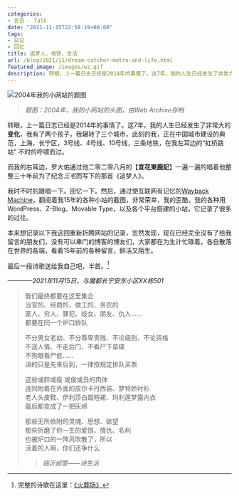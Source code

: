 ```yaml
---
categories:
- 言吾 - Talk
date: "2021-11-15T22:58:19+08:00"
tags:
- 日记
- 回忆
title: 追梦人、地铁、生活
url: /blog/2021/11/dream-catcher-metro-and-life.html
featured_image: /images/wz.gif
description: 转眼，上一篇日志已经是2014年的事情了。这7年，我的人生已经发生了非常大的变化，我有了两个孩子，我辗转了三个城市，此刻的我，正在中国城市建设的典范，上海，长宁区，3号线、4号线、10号线，三条地铁，在我左耳边的“虹桥路站” 不时的呼啸而过。
---
```

![2004年我的小网站的题图](/images/wz.gif)
>  *题图：2004年，我的小网站的头图，由Web Archive存档*
 
转眼，上一篇日志已经是2014年的事情了。这7年，我的人生已经发生了非常大的**变化**，我有了两个孩子，我辗转了三个城市，此刻的我，正在中国城市建设的典范，上海，长宁区，3号线、4号线、10号线，三条地铁，在我左耳边的“虹桥路站” 不时的呼啸而过。

而我的右耳边，罗大佑通过他二零二零八月的【**宜花東鹿記**】一遍一遍的唱着他整整三十年前为了纪念*三毛*而写下的那首《追梦人》。

我时不时的跟唱一下。回忆一下。然后，通过使互联网有记忆的[Wayback Machine](https://web.archive.org/web/)，翻阅着我15年的各种小站的截图，非常荣幸，我的歪酷，我的各种用WordPress、Z-Blog、Movable Type，以及各个平台搭建的小站，它记录了很多的过往。

本来想记录以下我这回重新折腾网站的记录，忽然发现，现在已经完全没有了给我留言的朋友们，没有可以串门的博客的博友们，大家都在为生计忙碌着，各自散落在世界的各端，看着15年前的各种留言，鲜活又陌生。

最后一段诗歌送给我自己吧，半首。[^1]

*————2021年11月15日，与魔都长宁安东小区XX栋501*
 
> 我们最终都要在这里集合  
> 当官的、经商的、做工的、务农的  
> 富人、穷人、罪犯、妓女、朋友、仇人……  
> 都要在同一个炉口排队
> 
> 不分男女老幼、不分尊卑贵贱、不论级别、不论资格  
> 不送人情、不走后门、不看尸下菜碟  
> 不狗眼看尸低……  
> 讲的只是先来后到，一律按规定排队买票  
> 
> 这些或胖或瘦 或俊或丑的肉体  
> 连同附着在外面的皮尔卡丹西装、梦特娇衬衫  
> 老人头皮鞋、伊利莎白超短裙、玛利莲梦露内衣  
> 最后都变成了一把灰烬  
> 
> 那些无所依附的灵魂、思想、欲望  
> 那些折磨了你一生的爱恨、情仇、名利  
> 也被炉口的一阵风吹散了，所以  
> 活着的人啊，你们还争什么  
>
>  >  *临沂邰筐——诗生活*  
>  

[^1]: 完整的诗歌在这里：[《火葬场》](/blog/2004/11/the-poem-crematory.html)
